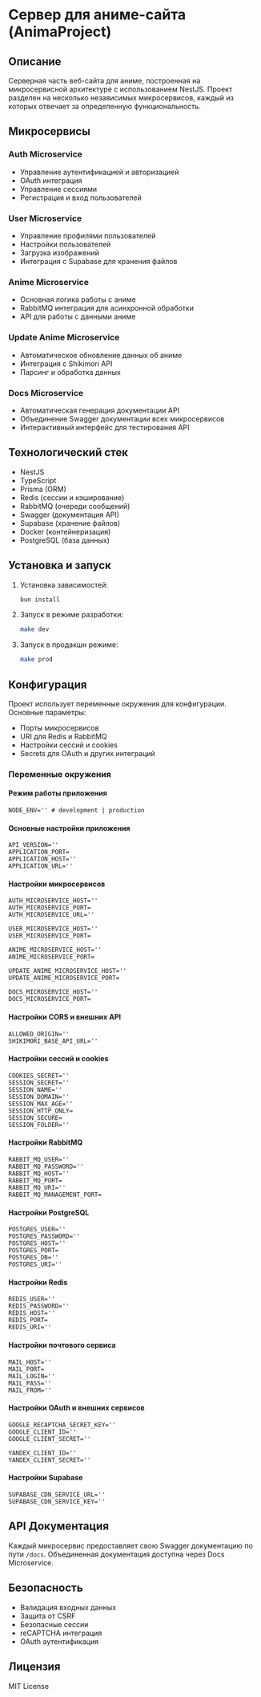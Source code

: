 # Сервер для аниме-сайта (AnimaProject)

## Описание

Серверная часть веб-сайта для аниме, построенная на микросервисной архитектуре с использованием NestJS. Проект разделен на несколько независимых микросервисов, каждый из которых отвечает за определенную функциональность.

## Микросервисы

### Auth Microservice

- Управление аутентификацией и авторизацией
- OAuth интеграция
- Управление сессиями
- Регистрация и вход пользователей

### User Microservice

- Управление профилями пользователей
- Настройки пользователей
- Загрузка изображений
- Интеграция с Supabase для хранения файлов

### Anime Microservice

- Основная логика работы с аниме
- RabbitMQ интеграция для асинхронной обработки
- API для работы с данными аниме

### Update Anime Microservice

- Автоматическое обновление данных об аниме
- Интеграция с Shikimori API
- Парсинг и обработка данных

### Docs Microservice

- Автоматическая генерация документации API
- Объединение Swagger документации всех микросервисов
- Интерактивный интерфейс для тестирования API

## Технологический стек

- NestJS
- TypeScript
- Prisma (ORM)
- Redis (сессии и кэширование)
- RabbitMQ (очереди сообщений)
- Swagger (документация API)
- Supabase (хранение файлов)
- Docker (контейнеризация)
- PostgreSQL (база данных)

## Установка и запуск

1. Установка зависимостей:

   ```bash
   bun install
   ```

2. Запуск в режиме разработки:

   ```bash
   make dev
   ```

3. Запуск в продакшн режиме:
   ```bash
   make prod
   ```

## Конфигурация

Проект использует переменные окружения для конфигурации. Основные параметры:

- Порты микросервисов
- URI для Redis и RabbitMQ
- Настройки сессий и cookies
- Secrets для OAuth и других интеграций

### Переменные окружения

#### Режим работы приложения

```
NODE_ENV='' # development | production
```

#### Основные настройки приложения

```
API_VERSION=''
APPLICATION_PORT=
APPLICATION_HOST=''
APPLICATION_URL=''
```

#### Настройки микросервисов

```
AUTH_MICROSERVICE_HOST=''
AUTH_MICROSERVICE_PORT=
AUTH_MICROSERVICE_URL=''

USER_MICROSERVICE_HOST=''
USER_MICROSERVICE_PORT=

ANIME_MICROSERVICE_HOST=''
ANIME_MICROSERVICE_PORT=

UPDATE_ANIME_MICROSERVICE_HOST=''
UPDATE_ANIME_MICROSERVICE_PORT=

DOCS_MICROSERVICE_HOST=''
DOCS_MICROSERVICE_PORT=
```

#### Настройки CORS и внешних API

```
ALLOWED_ORIGIN=''
SHIKIMORI_BASE_API_URL=''
```

#### Настройки сессий и cookies

```
COOKIES_SECRET=''
SESSION_SECRET=''
SESSION_NAME=''
SESSION_DOMAIN=''
SESSION_MAX_AGE=''
SESSION_HTTP_ONLY=
SESSION_SECURE=
SESSION_FOLDER=''
```

#### Настройки RabbitMQ

```
RABBIT_MQ_USER=''
RABBIT_MQ_PASSWORD=''
RABBIT_MQ_HOST=''
RABBIT_MQ_PORT=
RABBIT_MQ_URI=''
RABBIT_MQ_MANAGEMENT_PORT=
```

#### Настройки PostgreSQL

```
POSTGRES_USER=''
POSTGRES_PASSWORD=''
POSTGRES_HOST=''
POSTGRES_PORT=
POSTGRES_DB=''
POSTGRES_URI=''
```

#### Настройки Redis

```
REDIS_USER=''
REDIS_PASSWORD=''
REDIS_HOST=''
REDIS_PORT=
REDIS_URI=''
```

#### Настройки почтового сервиса

```
MAIL_HOST=''
MAIL_PORT=
MAIL_LOGIN=''
MAIL_PASS=''
MAIL_FROM=''
```

#### Настройки OAuth и внешних сервисов

```
GOOGLE_RECAPTCHA_SECRET_KEY=''
GOOGLE_CLIENT_ID=''
GOOGLE_CLIENT_SECRET=''

YANDEX_CLIENT_ID=''
YANDEX_CLIENT_SECRET=''
```

#### Настройки Supabase

```
SUPABASE_CDN_SERVICE_URL=''
SUPABASE_CDN_SERVICE_KEY=''
```

## API Документация

Каждый микросервис предоставляет свою Swagger документацию по пути `/docs`. Объединенная документация доступна через Docs Microservice.

## Безопасность

- Валидация входных данных
- Защита от CSRF
- Безопасные сессии
- reCAPTCHA интеграция
- OAuth аутентификация

## Лицензия

MIT License
